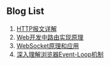 ## Blog List

1. [HTTP报文详解](./src/HTTP报文详解.md)
2. [Web开发中路由实现原理](./src/Web开发中路由实现原理.md)
3. [WebSocket原理和应用](./src/WebSocket原理和应用.md)
4. [深入理解浏览器Event-Loop机制](./src/深入理解浏览器Event-Loop机制.md)
